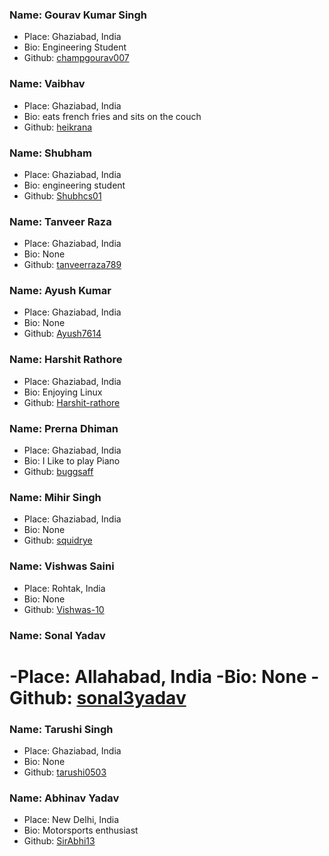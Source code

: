 ### **Name: Gourav Kumar Singh**

- Place: Ghaziabad, India
- Bio: Engineering Student
- Github: [champgourav007](https://github.com/champgourav007)

### **Name: Vaibhav**

- Place: Ghaziabad, India
- Bio: eats french fries and sits on the couch
- Github: [heikrana](https://www.github.com/heikrana)

### **Name: Shubham**

- Place: Ghaziabad, India
- Bio: engineering student
- Github: [Shubhcs01](https://github.com/Shubhcs01)

### **Name: Tanveer Raza**

- Place: Ghaziabad, India
- Bio: None
- Github: [tanveerraza789](https://www.github.com/tanveerraza789)

### **Name: Ayush Kumar**

- Place: Ghaziabad, India
- Bio: None
- Github: [Ayush7614](https://www.github.com/Ayush7614)

### **Name: Harshit Rathore**

- Place: Ghaziabad, India
- Bio: Enjoying Linux
- Github: [Harshit-rathore](https://github.com/Harshit-rathore)

### **Name: Prerna Dhiman**

- Place: Ghaziabad, India
- Bio: I Like to play Piano
- Github: [buggsaff](https://github.com/buggsaff)

### **Name: Mihir Singh**

- Place: Ghaziabad, India
- Bio: None
- Github: [squidrye](https://github.com/squidrye)

### **Name: Vishwas Saini**

- Place: Rohtak, India
- Bio: None
- Github: [Vishwas-10](https://github.com/Vishwas-10)

### **Name: Sonal Yadav**

-Place: Allahabad, India
-Bio: None
-Github: [sonal3yadav](https://github.com/sonal3yadav)
=======

### **Name: Tarushi Singh**

- Place: Ghaziabad, India
- Bio: None
- Github: [tarushi0503](https://github.com/tarushi0503)

### **Name: Abhinav Yadav**

- Place: New Delhi, India
- Bio: Motorsports enthusiast
- Github: [SirAbhi13](https://github.com/SirAbhi13)
